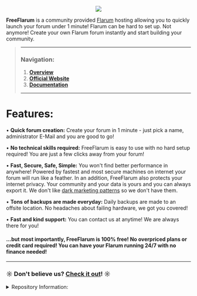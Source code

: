 <p align="center">
  <img src="https://raw.githubusercontent.com/gwillem/freeflarum.com/master/resources/images/freeflarum-logo.png">
</p>

 __FreeFlarum__ is a community provided [Flarum](https://www.flarum.org) hosting allowing you to quickly launch your forum under 1 minute! Flarum can be hard to set up. Not anymore! Create your own Flarum forum instantly and start building your community.
 
> ---
> ### __Navigation:__
> 1. __[Overview](https://github.com/gwillem/freeflarum.com)__
> 2. __[Official Website](https://www.freeflarum.com)__
> 3. __[Documentation](https://www.freeflarum.com/docs)__
> ---

# Features:
• __Quick forum creation:__ Create your forum in 1 minute - just pick a name, administrator E-Mail and you are good to go!

• __No technical skills required:__ FreeFlarum is easy to use with no hard setup required! You are just a few clicks away from your forum!

• __Fast, Secure, Safe, Simple:__ You won't find better performance in anywhere! Powered by fastest and most secure machines on internet your forum will run like a feather. In an addition, FreeFlarum also protects your internet privacy. Your community and your data is yours and you can always export it. We don't like [dark marketing patterns](https://www.darkpatterns.org/) so we don't have them.

• __Tons of backups are made everyday:__ Daily backups are made to an offsite location. No headaches about failing hardware, we got you covered! 

• __Fast and kind support:__ You can contact us at anytime! We are always there for you!


#### ...but most importantly, FreeFlarum is 100% free! No overpriced plans or credit card required! You can have your Flarum running 24/7 with no finance needed!

---

### ☼ Don't believe us? __[Check it out](https://www.freeflarum.com)__! ☼

<details><summary>Repository Information:</summary>
<p>
This repository contains the front-end for FreeFlarum.com:

- [x] docs
- [ ] control panel

Works in conjuction with freeflarum-backend.

## Submitting feature/extension requests:

Please, submit feature and extension request as a new issue in this repository. 

## How to run locally:

Instructions for Ubuntu:
```
sudo apt install python3-pip 
sudo pip3 install pipenv
pipenv install
pipenv run mkdocs serve
```
And see your live edits at http://localhost:8000/

## How to deploy:

```
./deploy.sh
```

### Note:
FreeFlarum.com is a community provided host for Flarum. FreeFlarum is NOT affiliated with Flarum. Questions related to forum software should be adressed to the [Flarum's Discussion Forums](https://discuss.flarum.org/).
</p>
</details>
